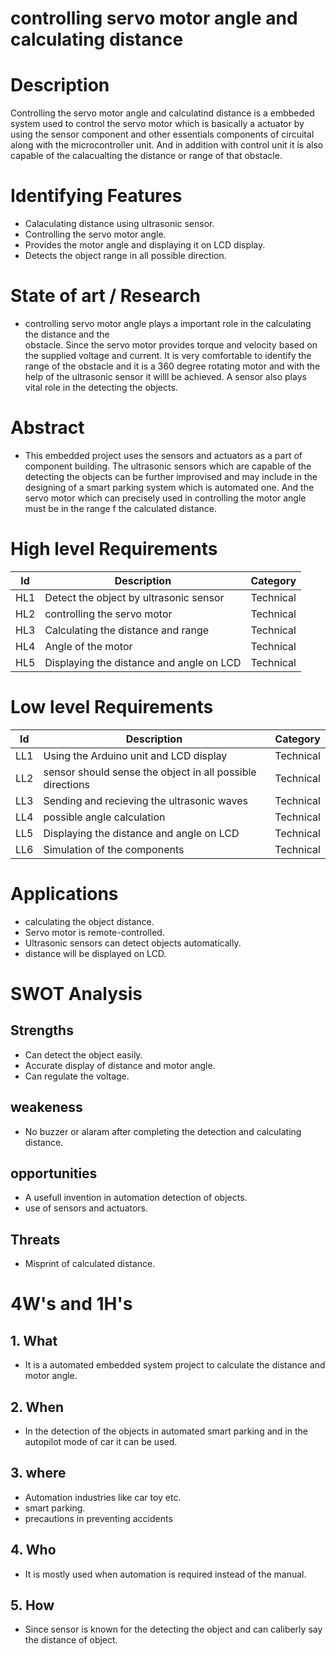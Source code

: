 # controlling servo motor angle and calculating distance

# Description
   
   Controlling the servo motor angle and calculatind distance is a embbeded system used to control the servo motor which is basically a actuator by using the sensor component and other essentials components of circuital along with the microcontroller unit. And in addition with control unit it is also capable of the calacualting the distance or range of that obstacle.


# Identifying Features

 * Calaculating distance using ultrasonic sensor.
 * Controlling the servo motor angle.
 * Provides the motor angle and displaying it on LCD display.
 * Detects the object range in all possible direction.

 # State of art / Research

 *  controlling servo motor angle plays a important role in the calculating the distance and the      
    obstacle. Since the servo motor provides torque and velocity based on the supplied voltage and current. It is very comfortable to identify the range of the obstacle and it is a 360 degree rotating motor and with the help of the ultrasonic sensor it willl be achieved. A sensor also plays vital role in the detecting the objects.

# Abstract

* This embedded project uses the sensors and actuators as a part of component building. The ultrasonic 
  sensors which are capable of the detecting the objects can be further improvised and may include in the designing of a smart parking system which is automated one. And the servo motor which can precisely used in controlling the motor angle must be in the range f the calculated distance.




# High level Requirements

|  Id   |               Description             |  Category |
|-------|---------------------------------------|-----------|
|  HL1  |Detect the object by ultrasonic sensor | Technical |
|  HL2  |controlling the servo motor            | Technical |
|  HL3  |Calculating the distance and range     | Technical |
|  HL4  |Angle of the motor                     | Technical |
|  HL5  |Displaying the distance and angle on LCD|Technical |

# Low level Requirements

|  Id   |               Description             |  Category |
|-------|---------------------------------------|-----------|
|  LL1  |Using the Arduino unit and LCD display | Technical |
|  LL2  |sensor should sense the object in all possible directions| Technical |
|  LL3  |Sending and recieving the ultrasonic waves| Technical |
|  LL4  |possible angle calculation | Technical |
|  LL5  |Displaying the distance and angle on LCD|Technical |
|  LL6  |Simulation of the components| Technical|

# Applications 

 * calculating the object distance.
 * Servo motor is remote-controlled.
 * Ultrasonic sensors can detect objects automatically.
 * distance will be displayed on LCD. 

# SWOT Analysis
 
 ## Strengths
    
 * Can detect the object easily.
 * Accurate display of distance and motor angle.
 * Can regulate the voltage.

 ## weakeness

 * No buzzer or alaram after completing the detection and calculating distance.

 ## opportunities

 * A usefull invention in automation detection of objects.
 * use of sensors and actuators.

 ## Threats 

 * Misprint of calculated distance.

# 4W's and 1H's


 ## 1. What

 * It is a automated embedded system project to calculate the distance and motor angle.

 ## 2. When

 * In the detection of the objects in automated smart parking and in the autopilot mode of car it can be 
   used.

 ## 3. where

 * Automation industries like car toy etc.
 * smart parking.
 * precautions in preventing accidents

 ## 4. Who

 * It is mostly used when automation is required instead of the manual.

 ## 5. How

  * Since sensor is known for the detecting the object and can caliberly say the distance of object.


